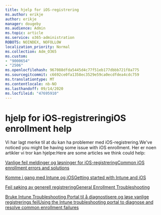 ```yaml
---
title: hjelp for iOS-registrering
ms.author: erikje
author: erikje
manager: dougeby
ms.audience: Admin
ms.topic: article
ms.service: o365-administration
ROBOTS: NOINDEX, NOFOLLOW
localization_priority: Normal
ms.collection: Adm_O365
ms.custom:
- "9000654"
- "2506"
ms.openlocfilehash: 967088dfda5445d4c77f51eb177dbbb721f8a775
ms.sourcegitcommit: c6692ce0fa1358ec3529e59ca0ecdfdea4cdc759
ms.translationtype: MT
ms.contentlocale: nb-NO
ms.lasthandoff: 09/14/2020
ms.locfileid: "47695910"
---
```

# <a name="ios-enrollment-help"></a><span data-ttu-id="39c7c-102">hjelp for iOS-registrering</span><span class="sxs-lookup"><span data-stu-id="39c7c-102">iOS enrollment help</span></span>

<span data-ttu-id="39c7c-103">Vi har lagt merke til at du kan ha problemer med iOS-registrering.</span><span class="sxs-lookup"><span data-stu-id="39c7c-103">We've noticed you might be having some issue with iOS enrollment.</span></span> <span data-ttu-id="39c7c-104">Her er noen artikler vi tror kan hjelpe:</span><span class="sxs-lookup"><span data-stu-id="39c7c-104">Here are some articles we think could help:</span></span> 

[<span data-ttu-id="39c7c-105">Vanlige feil meldinger og løsninger for iOS-registrering</span><span class="sxs-lookup"><span data-stu-id="39c7c-105">Common iOS enrollment errors and solutions</span></span>](https://support.microsoft.com/help/4039809/troubleshooting-ios-device-enrollment-in-intune)

[<span data-ttu-id="39c7c-106">Komme i gang med Intune og iOS</span><span class="sxs-lookup"><span data-stu-id="39c7c-106">Getting started with Intune and iOS</span></span>](https://docs.microsoft.com/intune/enrollment/ios-enroll)

[<span data-ttu-id="39c7c-107">Feil søking av generell registrering</span><span class="sxs-lookup"><span data-stu-id="39c7c-107">General Enrollment Troubleshooting</span></span>](https://docs.microsoft.com/intune/enrollment/troubleshoot-device-enrollment-in-intune)

[<span data-ttu-id="39c7c-108">Bruke Intune Troubleshooting Portal til å diagnostisere og løse vanlige registrerings feil</span><span class="sxs-lookup"><span data-stu-id="39c7c-108">Using the Intune troubleshooting portal to diagnose and resolve common enrollment failures</span></span>](https://docs.microsoft.com/intune/help-desk-operators)